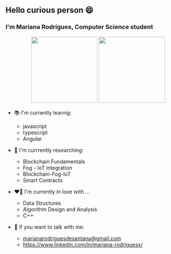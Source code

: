## Hello curious person 😄 
### I'm Mariana Rodrigues, Computer Science student

<div align="center">
  <img height="180em" src="https://github-readme-stats.vercel.app/api?username=marirodriguesxx&show_icons=true&theme=rose_pine&include_all_commits=true&count_private=true"/>
  <img height="180em" src="https://github-readme-stats.vercel.app/api/top-langs/?username=marirodriguesxx&layout=compact&langs_count=7&theme=dracula"/>
</div>
  
 
 - 📚 I'm currently learnig:
    - javascript
    - typescript
    - Angular
 - 🤯 I'm currrently researching:
    - Blockchain Fundamentals
    - Fog - IoT integration
    - Blockchain-Fog-IoT
    - Smart Contracts
 - ❤️‍🔥 I'm currently in love with ...
    - Data Structures
    - Algorithm Design and Analysis
    - C++ 
    
- 💌 If you want to talk with me:
  - marianarodriguesdesantana@gmail.com
  - https://www.linkedin.com/in/mariana-rodriguesx/



